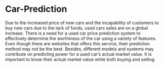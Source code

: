# Car-Prediction
Due to the increased price of new cars and the incapability of customers to buy new cars due to the lack of funds, used cars sales are on a global increase. There is a need for a used car price prediction system to effectively determine the worthiness of the car using a variety of features. Even though there are websites that offers this service, their prediction method may not be the best. Besides, different models and systems may contribute on predicting power for a used car’s actual market value. It is important to know their actual market value while both buying and selling.

